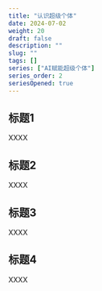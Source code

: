 ```yaml
---
title: "认识超级个体"
date: 2024-07-02
weight: 20
draft: false
description: ""
slug: ""
tags: []
series: ["AI赋能超级个体"]
series_order: 2
seriesOpened: true
---
```


## 标题1
XXXX

## 标题2
XXXX

## 标题3
XXXX

## 标题4
XXXX